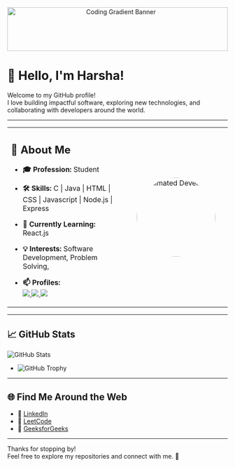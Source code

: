 <p align="center" style="margin: 0; padding: 0;">
  <img src="https://encrypted-tbn0.gstatic.com/images?q=tbn:ANd9GcTZjU4KfC00lJXQY3Jpcg2tDCO_LFtJRBCdfg&s"
       alt="Coding Gradient Banner"
       style="width: 100%; height: 100px; object-fit: cover; display: block;" />
</p>



# 👋 Hello, I'm Harsha!

Welcome to my GitHub profile!  
I love building impactful software, exploring new technologies, and collaborating with developers around the world.

---

<table>
  <tr>
    <td>
      
## 🚀 About Me

- **🎓 Profession:** Student  
- **🛠️ Skills:** C | Java | HTML | CSS | Javascript | Node.js | Express  
- **🌱 Currently Learning:** React.js  
- **💡 Interests:** Software Development, Problem Solving,  
- **📫 Profiles:**  
  <a href="https://www.linkedin.com/in/harsha-9130052ba">
    <img src="https://img.shields.io/badge/LinkedIn-0A66C2?style=flat&logo=linkedin&logoColor=white" />
  </a>
  <a href="https://leetcode.com/u/Harsha21ms/">
    <img src="https://img.shields.io/badge/LeetCode-FFA116?style=flat&logo=leetcode&logoColor=white" />
  </a>
  <a href="https://www.geeksforgeeks.org/user/harsha21m/">
    <img src="https://img.shields.io/badge/GeeksforGeeks-0F9D58?style=flat&logo=geeksforgeeks&logoColor=white" />
  </a>

    </td>
    <td align="center" width="220">
      <img src="https://media.giphy.com/media/qgQUggAC3Pfv687qPC/giphy.gif" width="180" style="border-radius:50%;" alt="Animated Developer"/>
    </td>
  </tr>
</table>

---

## 📈 GitHub Stats
![GitHub Stats](https://github-readme-stats.vercel.app/api?username=Harsha21m&show_icons=true&theme=radical&cache_seconds=86400)
- ![GitHub Trophy](https://github-profile-trophy.vercel.app/?username=Harsha21m&theme=radical)
---

## 🌐 Find Me Around the Web

- 💼 [LinkedIn](https://www.linkedin.com/in/harsha-9130052ba)
- 🧩 [LeetCode](https://leetcode.com/u/Harsha21ms/)
- 💚 [GeeksforGeeks](https://www.geeksforgeeks.org/user/harsha21m/)

---

Thanks for stopping by!  
Feel free to explore my repositories and connect with me. 🚀
